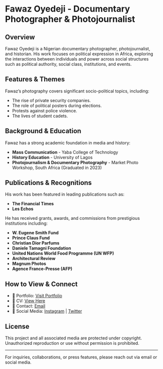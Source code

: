 # Fawaz Oyedeji - Documentary Photographer & Photojournalist

## Overview

Fawaz Oyedeji is a Nigerian documentary photographer, photojournalist, and historian. His work focuses on political expression in Africa, exploring the interactions between individuals and power across social structures such as political authority, social class, institutions, and events.

## Features & Themes

Fawaz’s photography covers significant socio-political topics, including:

- The rise of private security companies.
- The role of political posters during elections.
- Protests against police violence.
- The lives of student cadets.

## Background & Education

Fawaz has a strong academic foundation in media and history:

- **Mass Communication** - Yaba College of Technology
- **History Education** - University of Lagos
- **Photojournalism & Documentary Photography** - Market Photo Workshop, South Africa (Graduated in 2023)

## Publications & Recognitions

His work has been featured in leading publications such as:

- **The Financial Times**
- **Les Echos**

He has received grants, awards, and commissions from prestigious institutions including:

- **W. Eugene Smith Fund**
- **Prince Claus Fund**
- **Christian Dior Parfums**
- **Daniele Tamagni Foundation**
- **United Nations World Food Programme (UN WFP)**
- **Architectural Review**
- **Magnum Photos**
- **Agence France-Presse (AFP)**

## How to View & Connect

- 📸 Portfolio: <a href="https://fawazoyedeji.com/" target="_blank">Visit Portfolio</a>
- 📄 CV: <a href="https://fawazoyedeji.com/cv" target="_blank">View Here</a>
- 📩 Contact: <a href="mailto:contactfawazoyedeji@gmail.com" target="_blank">Email</a>
- 🔗 Social Media: <a href="https://www.instagram.com/fawaz.oyedeji/" target="_blank">Instagram</a> | <a href="https://twitter.com/fawazoyedeji" target="_blank">Twitter</a>

## License

This project and all associated media are protected under copyright. Unauthorized reproduction or use without permission is prohibited.

---

For inquiries, collaborations, or press features, please reach out via email or social media.